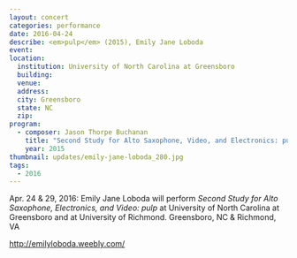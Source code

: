 ```yaml
---
layout: concert
categories: performance
date: 2016-04-24
describe: <em>pulp</em> (2015), Emily Jane Loboda
event:
location:
  institution: University of North Carolina at Greensboro
  building:
  venue:
  address:
  city: Greensboro
  state: NC
  zip:
program:
  - composer: Jason Thorpe Buchanan
    title: "Second Study for Alto Saxophone, Video, and Electronics: pulp"
    year: 2015
thumbnail: updates/emily-jane-loboda_280.jpg
tags:
  - 2016
---
```


Apr. 24 & 29, 2016: Emily Jane Loboda will perform *Second Study for Alto Saxophone, Electronics, and Video: pulp* at University of North Carolina at Greensboro and at University of Richmond. Greensboro, NC & Richmond, VA

http://emilyloboda.weebly.com/
